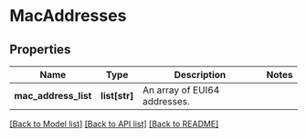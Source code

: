 # MacAddresses

## Properties
Name | Type | Description | Notes
------------ | ------------- | ------------- | -------------
**mac_address_list** | **list[str]** | An array of EUI64 addresses. | 

[[Back to Model list]](../README.md#documentation-for-models) [[Back to API list]](../README.md#documentation-for-api-endpoints) [[Back to README]](../README.md)


